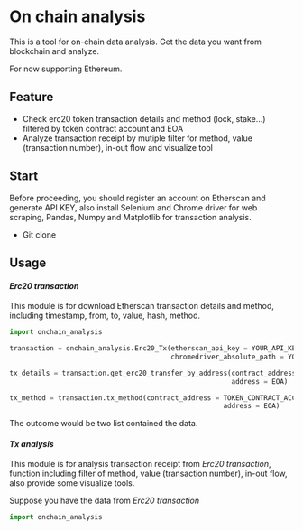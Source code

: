 # On chain analysis 

This is a tool for on-chain data analysis. Get the data you want from blockchain and analyze.

For now supporting Ethereum.

## Feature

* Check erc20 token transaction details and method (lock, stake...) filtered by token contract account and EOA
* Analyze transaction receipt by mutiple filter for method, value (transaction number), in-out flow and visualize tool

## Start

Before proceeding, you should register an account on Etherscan and generate API KEY, also install Selenium and Chrome driver for web scraping, Pandas, Numpy and Matplotlib for transaction analysis.

* Git clone


## Usage

####  _Erc20 transaction_

This module is for download Etherscan transaction details and method, including timestamp, from, to, value, hash, method.


```python
import onchain_analysis

transaction = onchain_analysis.Erc20_Tx(etherscan_api_key = YOUR_API_KEY, 
                                        chromedriver_absolute_path = YOUR_DRIVER_PATH)

tx_details = transaction.get_erc20_transfer_by_address(contract_address = TOKEN_CONTRACT_ACCOUNT, 
                                                       address = EOA)

tx_method = transaction.tx_method(contract_address = TOKEN_CONTRACT_ACCOUNT,  
                                                     address = EOA)
```

The outcome would be two list contained the data.


####  _Tx analysis_

This module is for analysis transaction receipt from _Erc20 transaction_, function including filter of method, value (transaction number), in-out flow, also provide some visualize tools.


Suppose you have the data from _Erc20 transaction_
```python
import onchain_analysis


```

























